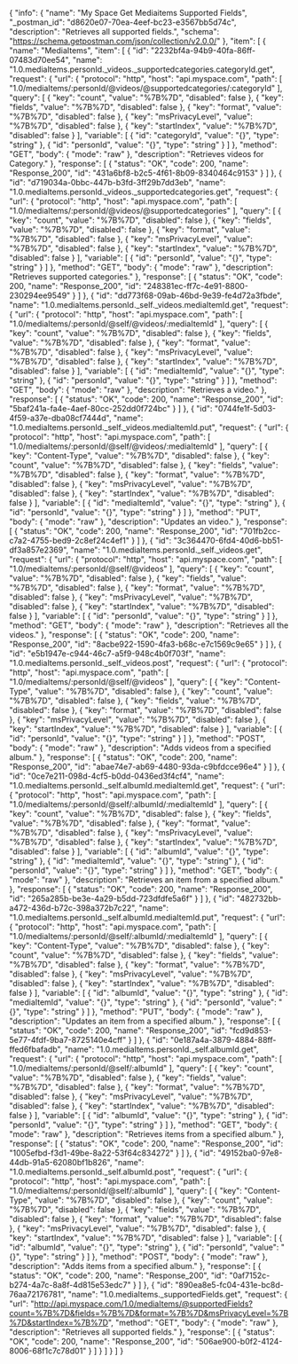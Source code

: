 {
  "info": {
    "name": "My Space Get Mediaitems Supported Fields",
    "_postman_id": "d8620e07-70ea-4eef-bc23-e3567bb5d74c",
    "description": "Retrieves all supported fields.",
    "schema": "https://schema.getpostman.com/json/collection/v2.0.0/"
  },
  "item": [
    {
      "name": "MediaItems",
      "item": [
        {
          "id": "2232bf4a-94b9-40fa-86ff-07483d70ee54",
          "name": "1.0.mediaItems.personId._videos._supportedcategories.categoryId.get",
          "request": {
            "url": {
              "protocol": "http",
              "host": "api.myspace.com",
              "path": [
                "1.0/mediaItems/:personId/@videos/@supportedcategories/:categoryId"
              ],
              "query": [
                {
                  "key": "count",
                  "value": "%7B%7D",
                  "disabled": false
                },
                {
                  "key": "fields",
                  "value": "%7B%7D",
                  "disabled": false
                },
                {
                  "key": "format",
                  "value": "%7B%7D",
                  "disabled": false
                },
                {
                  "key": "msPrivacyLevel",
                  "value": "%7B%7D",
                  "disabled": false
                },
                {
                  "key": "startIndex",
                  "value": "%7B%7D",
                  "disabled": false
                }
              ],
              "variable": [
                {
                  "id": "categoryId",
                  "value": "{}",
                  "type": "string"
                },
                {
                  "id": "personId",
                  "value": "{}",
                  "type": "string"
                }
              ]
            },
            "method": "GET",
            "body": {
              "mode": "raw"
            },
            "description": "Retrieves videos for Category."
          },
          "response": [
            {
              "status": "OK",
              "code": 200,
              "name": "Response_200",
              "id": "431a6bf8-b2c5-4f61-8b09-8340464c9153"
            }
          ]
        },
        {
          "id": "d719034a-0bbc-447b-b3fd-3ff29b7dd3eb",
          "name": "1.0.mediaItems.personId._videos._supportedcategories.get",
          "request": {
            "url": {
              "protocol": "http",
              "host": "api.myspace.com",
              "path": [
                "1.0/mediaItems/:personId/@videos/@supportedcategories"
              ],
              "query": [
                {
                  "key": "count",
                  "value": "%7B%7D",
                  "disabled": false
                },
                {
                  "key": "fields",
                  "value": "%7B%7D",
                  "disabled": false
                },
                {
                  "key": "format",
                  "value": "%7B%7D",
                  "disabled": false
                },
                {
                  "key": "msPrivacyLevel",
                  "value": "%7B%7D",
                  "disabled": false
                },
                {
                  "key": "startIndex",
                  "value": "%7B%7D",
                  "disabled": false
                }
              ],
              "variable": [
                {
                  "id": "personId",
                  "value": "{}",
                  "type": "string"
                }
              ]
            },
            "method": "GET",
            "body": {
              "mode": "raw"
            },
            "description": "Retrieves supported categories."
          },
          "response": [
            {
              "status": "OK",
              "code": 200,
              "name": "Response_200",
              "id": "248381ec-ff7c-4e91-8800-230294ee9549"
            }
          ]
        },
        {
          "id": "dd773f68-09ab-46bd-9e39-fe4d72a3fbde",
          "name": "1.0.mediaItems.personId._self._videos.mediaItemId.get",
          "request": {
            "url": {
              "protocol": "http",
              "host": "api.myspace.com",
              "path": [
                "1.0/mediaItems/:personId/@self/@videos/:mediaItemId"
              ],
              "query": [
                {
                  "key": "count",
                  "value": "%7B%7D",
                  "disabled": false
                },
                {
                  "key": "fields",
                  "value": "%7B%7D",
                  "disabled": false
                },
                {
                  "key": "format",
                  "value": "%7B%7D",
                  "disabled": false
                },
                {
                  "key": "msPrivacyLevel",
                  "value": "%7B%7D",
                  "disabled": false
                },
                {
                  "key": "startIndex",
                  "value": "%7B%7D",
                  "disabled": false
                }
              ],
              "variable": [
                {
                  "id": "mediaItemId",
                  "value": "{}",
                  "type": "string"
                },
                {
                  "id": "personId",
                  "value": "{}",
                  "type": "string"
                }
              ]
            },
            "method": "GET",
            "body": {
              "mode": "raw"
            },
            "description": "Retrieves a video."
          },
          "response": [
            {
              "status": "OK",
              "code": 200,
              "name": "Response_200",
              "id": "5baf241a-fa4e-4aef-80cc-252dd0f724bc"
            }
          ]
        },
        {
          "id": "0744fe1f-5d03-4f59-a37e-dba08cf7444d",
          "name": "1.0.mediaItems.personId._self._videos.mediaItemId.put",
          "request": {
            "url": {
              "protocol": "http",
              "host": "api.myspace.com",
              "path": [
                "1.0/mediaItems/:personId/@self/@videos/:mediaItemId"
              ],
              "query": [
                {
                  "key": "Content-Type",
                  "value": "%7B%7D",
                  "disabled": false
                },
                {
                  "key": "count",
                  "value": "%7B%7D",
                  "disabled": false
                },
                {
                  "key": "fields",
                  "value": "%7B%7D",
                  "disabled": false
                },
                {
                  "key": "format",
                  "value": "%7B%7D",
                  "disabled": false
                },
                {
                  "key": "msPrivacyLevel",
                  "value": "%7B%7D",
                  "disabled": false
                },
                {
                  "key": "startIndex",
                  "value": "%7B%7D",
                  "disabled": false
                }
              ],
              "variable": [
                {
                  "id": "mediaItemId",
                  "value": "{}",
                  "type": "string"
                },
                {
                  "id": "personId",
                  "value": "{}",
                  "type": "string"
                }
              ]
            },
            "method": "PUT",
            "body": {
              "mode": "raw"
            },
            "description": "Updates an video."
          },
          "response": [
            {
              "status": "OK",
              "code": 200,
              "name": "Response_200",
              "id": "701fb2cc-c7a2-4755-bed9-2c8ef24c4ef1"
            }
          ]
        },
        {
          "id": "3c364470-6fd4-40d6-bb51-df3a857e2369",
          "name": "1.0.mediaItems.personId._self._videos.get",
          "request": {
            "url": {
              "protocol": "http",
              "host": "api.myspace.com",
              "path": [
                "1.0/mediaItems/:personId/@self/@videos"
              ],
              "query": [
                {
                  "key": "count",
                  "value": "%7B%7D",
                  "disabled": false
                },
                {
                  "key": "fields",
                  "value": "%7B%7D",
                  "disabled": false
                },
                {
                  "key": "format",
                  "value": "%7B%7D",
                  "disabled": false
                },
                {
                  "key": "msPrivacyLevel",
                  "value": "%7B%7D",
                  "disabled": false
                },
                {
                  "key": "startIndex",
                  "value": "%7B%7D",
                  "disabled": false
                }
              ],
              "variable": [
                {
                  "id": "personId",
                  "value": "{}",
                  "type": "string"
                }
              ]
            },
            "method": "GET",
            "body": {
              "mode": "raw"
            },
            "description": "Retrieves all the videos."
          },
          "response": [
            {
              "status": "OK",
              "code": 200,
              "name": "Response_200",
              "id": "8acbe922-1590-4fa3-b68c-e7c1569c9e65"
            }
          ]
        },
        {
          "id": "e5b1947e-c944-46c7-a5f9-948c4b0f703f",
          "name": "1.0.mediaItems.personId._self._videos.post",
          "request": {
            "url": {
              "protocol": "http",
              "host": "api.myspace.com",
              "path": [
                "1.0/mediaItems/:personId/@self/@videos"
              ],
              "query": [
                {
                  "key": "Content-Type",
                  "value": "%7B%7D",
                  "disabled": false
                },
                {
                  "key": "count",
                  "value": "%7B%7D",
                  "disabled": false
                },
                {
                  "key": "fields",
                  "value": "%7B%7D",
                  "disabled": false
                },
                {
                  "key": "format",
                  "value": "%7B%7D",
                  "disabled": false
                },
                {
                  "key": "msPrivacyLevel",
                  "value": "%7B%7D",
                  "disabled": false
                },
                {
                  "key": "startIndex",
                  "value": "%7B%7D",
                  "disabled": false
                }
              ],
              "variable": [
                {
                  "id": "personId",
                  "value": "{}",
                  "type": "string"
                }
              ]
            },
            "method": "POST",
            "body": {
              "mode": "raw"
            },
            "description": "Adds videos from a specified album."
          },
          "response": [
            {
              "status": "OK",
              "code": 200,
              "name": "Response_200",
              "id": "abae74e7-ab69-4480-93da-c9bfdcce96e4"
            }
          ]
        },
        {
          "id": "0ce7e211-098d-4cf5-b0dd-0436ed3f4cf4",
          "name": "1.0.mediaItems.personId._self.albumId.mediaItemId.get",
          "request": {
            "url": {
              "protocol": "http",
              "host": "api.myspace.com",
              "path": [
                "1.0/mediaItems/:personId/@self/:albumId/:mediaItemId"
              ],
              "query": [
                {
                  "key": "count",
                  "value": "%7B%7D",
                  "disabled": false
                },
                {
                  "key": "fields",
                  "value": "%7B%7D",
                  "disabled": false
                },
                {
                  "key": "format",
                  "value": "%7B%7D",
                  "disabled": false
                },
                {
                  "key": "msPrivacyLevel",
                  "value": "%7B%7D",
                  "disabled": false
                },
                {
                  "key": "startIndex",
                  "value": "%7B%7D",
                  "disabled": false
                }
              ],
              "variable": [
                {
                  "id": "albumId",
                  "value": "{}",
                  "type": "string"
                },
                {
                  "id": "mediaItemId",
                  "value": "{}",
                  "type": "string"
                },
                {
                  "id": "personId",
                  "value": "{}",
                  "type": "string"
                }
              ]
            },
            "method": "GET",
            "body": {
              "mode": "raw"
            },
            "description": "Retrieves an item from a specified album."
          },
          "response": [
            {
              "status": "OK",
              "code": 200,
              "name": "Response_200",
              "id": "265a285b-be3e-4a29-b5dd-723dfdfe5a6f"
            }
          ]
        },
        {
          "id": "482732bb-a472-436d-b72c-398a372b7c22",
          "name": "1.0.mediaItems.personId._self.albumId.mediaItemId.put",
          "request": {
            "url": {
              "protocol": "http",
              "host": "api.myspace.com",
              "path": [
                "1.0/mediaItems/:personId/@self/:albumId/:mediaItemId"
              ],
              "query": [
                {
                  "key": "Content-Type",
                  "value": "%7B%7D",
                  "disabled": false
                },
                {
                  "key": "count",
                  "value": "%7B%7D",
                  "disabled": false
                },
                {
                  "key": "fields",
                  "value": "%7B%7D",
                  "disabled": false
                },
                {
                  "key": "format",
                  "value": "%7B%7D",
                  "disabled": false
                },
                {
                  "key": "msPrivacyLevel",
                  "value": "%7B%7D",
                  "disabled": false
                },
                {
                  "key": "startIndex",
                  "value": "%7B%7D",
                  "disabled": false
                }
              ],
              "variable": [
                {
                  "id": "albumId",
                  "value": "{}",
                  "type": "string"
                },
                {
                  "id": "mediaItemId",
                  "value": "{}",
                  "type": "string"
                },
                {
                  "id": "personId",
                  "value": "{}",
                  "type": "string"
                }
              ]
            },
            "method": "PUT",
            "body": {
              "mode": "raw"
            },
            "description": "Updates an item from a specified album."
          },
          "response": [
            {
              "status": "OK",
              "code": 200,
              "name": "Response_200",
              "id": "fcd9d853-5e77-4fdf-9ba7-8725140e4cff"
            }
          ]
        },
        {
          "id": "0e187a4a-3879-4884-88ff-ffed6fbafadb",
          "name": "1.0.mediaItems.personId._self.albumId.get",
          "request": {
            "url": {
              "protocol": "http",
              "host": "api.myspace.com",
              "path": [
                "1.0/mediaItems/:personId/@self/:albumId"
              ],
              "query": [
                {
                  "key": "count",
                  "value": "%7B%7D",
                  "disabled": false
                },
                {
                  "key": "fields",
                  "value": "%7B%7D",
                  "disabled": false
                },
                {
                  "key": "format",
                  "value": "%7B%7D",
                  "disabled": false
                },
                {
                  "key": "msPrivacyLevel",
                  "value": "%7B%7D",
                  "disabled": false
                },
                {
                  "key": "startIndex",
                  "value": "%7B%7D",
                  "disabled": false
                }
              ],
              "variable": [
                {
                  "id": "albumId",
                  "value": "{}",
                  "type": "string"
                },
                {
                  "id": "personId",
                  "value": "{}",
                  "type": "string"
                }
              ]
            },
            "method": "GET",
            "body": {
              "mode": "raw"
            },
            "description": "Retrieves items from a specified album."
          },
          "response": [
            {
              "status": "OK",
              "code": 200,
              "name": "Response_200",
              "id": "1005efbd-f3d1-49be-8a22-53f64c834272"
            }
          ]
        },
        {
          "id": "49152ba0-97e8-44db-91a5-62080bf1b826",
          "name": "1.0.mediaItems.personId._self.albumId.post",
          "request": {
            "url": {
              "protocol": "http",
              "host": "api.myspace.com",
              "path": [
                "1.0/mediaItems/:personId/@self/:albumId"
              ],
              "query": [
                {
                  "key": "Content-Type",
                  "value": "%7B%7D",
                  "disabled": false
                },
                {
                  "key": "count",
                  "value": "%7B%7D",
                  "disabled": false
                },
                {
                  "key": "fields",
                  "value": "%7B%7D",
                  "disabled": false
                },
                {
                  "key": "format",
                  "value": "%7B%7D",
                  "disabled": false
                },
                {
                  "key": "msPrivacyLevel",
                  "value": "%7B%7D",
                  "disabled": false
                },
                {
                  "key": "startIndex",
                  "value": "%7B%7D",
                  "disabled": false
                }
              ],
              "variable": [
                {
                  "id": "albumId",
                  "value": "{}",
                  "type": "string"
                },
                {
                  "id": "personId",
                  "value": "{}",
                  "type": "string"
                }
              ]
            },
            "method": "POST",
            "body": {
              "mode": "raw"
            },
            "description": "Adds items from a specified album."
          },
          "response": [
            {
              "status": "OK",
              "code": 200,
              "name": "Response_200",
              "id": "0af7152c-b274-4a7c-8a8f-4d815e53edc7"
            }
          ]
        },
        {
          "id": "890ea8e5-fc04-431e-bc8d-76aa72176781",
          "name": "1.0.mediaItems._supportedFields.get",
          "request": {
            "url": "http://api.myspace.com/1.0/mediaItems/@supportedFields?count=%7B%7D&fields=%7B%7D&format=%7B%7D&msPrivacyLevel=%7B%7D&startIndex=%7B%7D",
            "method": "GET",
            "body": {
              "mode": "raw"
            },
            "description": "Retrieves all supported fields."
          },
          "response": [
            {
              "status": "OK",
              "code": 200,
              "name": "Response_200",
              "id": "506ae900-b0f2-4124-8006-68f1c7c78d01"
            }
          ]
        }
      ]
    }
  ]
}